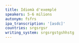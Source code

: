 ```yaml
---
title: Idiomà d'exemplé
speakers: 5-6 milions
autonym: fsfrs
ipa_transcription: '[asdc]'
countries: srgsrgsr
writing_system: srgsrgstgshhstg
---
```

